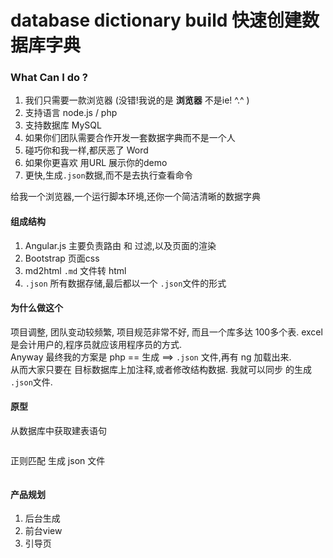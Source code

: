 # database dictionary build 快速创建数据库字典

### What Can I do ?

1. 我们只需要一款浏览器 (没错!我说的是 __浏览器__ 不是ie! ^.^ )
2. 支持语言 node.js / php
3. 支持数据库 MySQL
4. 如果你们团队需要合作开发一套数据字典而不是一个人
5. 碰巧你和我一样,都厌恶了 Word
6. 如果你更喜欢 用URL 展示你的demo
7. 更快,生成`.json`数据,而不是去执行查看命令

给我一个浏览器,一个运行脚本环境,还你一个简洁清晰的数据字典

#### 组成结构

1. Angular.js 主要负责路由 和 过滤,以及页面的渲染
2. Bootstrap 页面css
3. md2html `.md` 文件转 html
4. `.json` 所有数据存储,最后都以一个 `.json`文件的形式


#### 为什么做这个

项目调整, 团队变动较频繁, 项目规范非常不好, 而且一个库多达 100多个表.
excel 是会计用户的,程序员就应该用程序员的方式.  
Anyway 最终我的方案是 php == 生成 ==> `.json` 文件,再有 ng 加载出来.  
从而大家只要在 目标数据库上加注释,或者修改结构数据. 我就可以同步 的生成 `.json`文件.  


#### 原型

从数据库中获取建表语句
```

```

正则匹配 生成 json 文件
```
```



#### 产品规划

1. 后台生成
2. 前台view
3. 引导页
